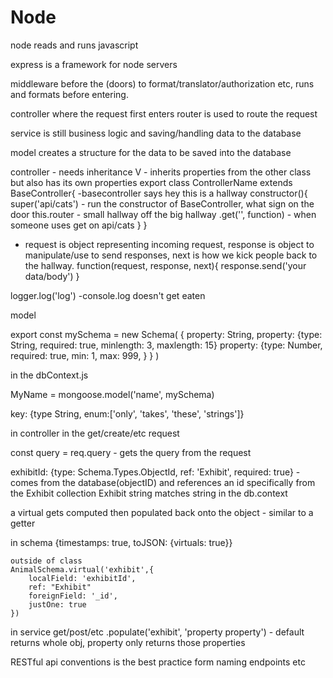 # Node
node reads and runs javascript

express is a framework for node servers

middleware before the (doors) to format/translator/authorization etc, runs and formats before entering.

controller where the request first enters
router is used to route the request

service is still business logic and saving/handling data to the database

model creates a structure for the data to be saved into the database

controller - needs inheritance V - inherits properties from the other class but also has its own properties
export class ControllerName extends BaseController{  -basecontroller says hey this is a hallway
    constructor(){
        super('api/cats')  - run the constructor of BaseController, what sign on the door
        this.router - small hallway off the big hallway
        .get('', function)  - when someone uses get on api/cats
    }
}

- request is object representing incoming request, response is object to manipulate/use to send responses,
next is how we kick people back to the hallway.
function(request, response, next){
    response.send('your data/body')
}

logger.log('log') -console.log doesn't get eaten


model

export const mySchema = new Schema(
    {
        property: String,
        property: {type: String, required: true, minlength: 3, maxlength: 15}
        property: {type: Number, required: true, min: 1, max: 999, }
    }
)


in the dbContext.js

MyName = mongoose.model('name', mySchema)


key: {type String, enum:['only', 'takes', 'these', 'strings']}

in controller in the get/create/etc request

const query = req.query   - gets the query from the request

exhibitId: {type: Schema.Types.ObjectId, ref: 'Exhibit', required: true}  - comes from the database(objectID) and references an id specifically from the Exhibit collection
Exhibit string matches string in the db.context

a virtual gets computed then populated back onto the object - similar to a getter

in schema
    {timestamps: true, toJSON: {virtuals: true}}

    outside of class
    AnimalSchema.virtual('exhibit',{
        localField: 'exhibitId', 
        ref: "Exhibit"
        foreignField: '_id',
        justOne: true
    })

in service get/post/etc .populate('exhibit', 'property property') - default returns whole obj, property only returns those properties

RESTful api conventions is the best practice form naming endpoints etc







